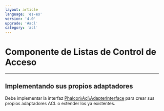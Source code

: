 ```yaml
---
layout: article
language: 'es-es'
version: '4.0'
upgrade: '#acl'
category: 'acl'
---
```

# Componente de Listas de Control de Acceso

* * *

## Implementando sus propios adaptadores

Debe implementar la interfaz [Phalcon\Acl\AdapterInterface](api/Phalcon_Acl_AdapterInterface) para crear sus propios adaptadores ACL o extender los ya existentes.